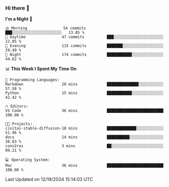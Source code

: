 ### Hi there 👋

<!--
**ALiersEL/ALiersEL** is a ✨ _special_ ✨ repository because its `README.md` (this file) appears on your GitHub profile.

Here are some ideas to get you started:

- 🔭 I’m currently working on ...
- 🌱 I’m currently learning ...
- 👯 I’m looking to collaborate on ...
- 🤔 I’m looking for help with ...
- 💬 Ask me about ...
- 📫 How to reach me: ...
- 😄 Pronouns: ...
- ⚡ Fun fact: ...
-->

<!--START_SECTION:waka-->
**I'm a Night 🦉** 

```text
🌞 Morning                54 commits          ███░░░░░░░░░░░░░░░░░░░░░░   13.85 % 
🌆 Daytime                47 commits          ███░░░░░░░░░░░░░░░░░░░░░░   12.05 % 
🌃 Evening                115 commits         ███████░░░░░░░░░░░░░░░░░░   29.49 % 
🌙 Night                  174 commits         ███████████░░░░░░░░░░░░░░   44.62 % 
```


📊 **This Week I Spent My Time On** 

```text
💬 Programming Languages: 
Markdown                 20 mins             ██████████████░░░░░░░░░░░   57.58 % 
Python                   15 mins             ███████████░░░░░░░░░░░░░░   42.42 % 

🔥 Editors: 
VS Code                  36 mins             █████████████████████████   100.00 % 

🐱‍💻 Projects: 
civitai-stable-diffusion-18 mins             █████████████░░░░░░░░░░░░   51.96 % 
docs                     14 mins             ██████████░░░░░░░░░░░░░░░   38.83 % 
conn2res                 3 mins              ██░░░░░░░░░░░░░░░░░░░░░░░   09.21 % 

💻 Operating System: 
Mac                      36 mins             █████████████████████████   100.00 % 
```


 Last Updated on 12/19/2024 15:14:03 UTC
<!--END_SECTION:waka-->
